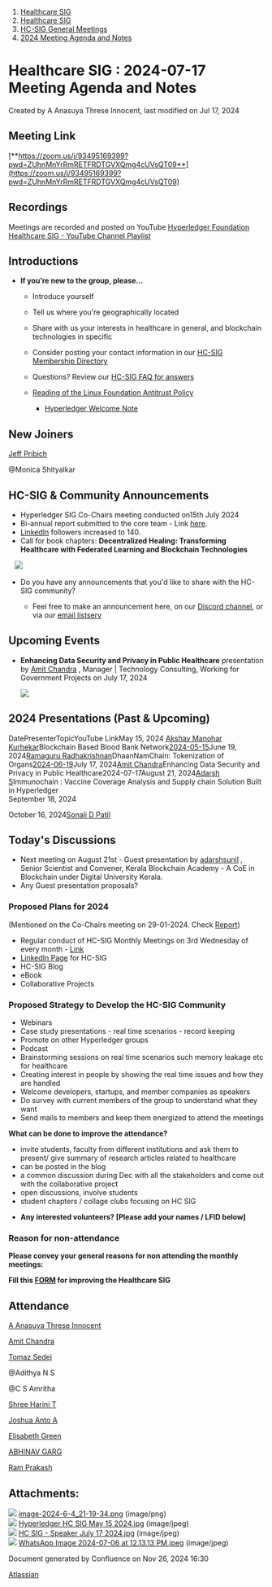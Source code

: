 1. [Healthcare SIG](index.html)
2. [Healthcare SIG](Healthcare-SIG_20545573.html)
3. [HC-SIG General Meetings](HC-SIG-General-Meetings_20545763.html)
4. [2024 Meeting Agenda and Notes](2024-Meeting-Agenda-and-Notes_20558036.html)

# Healthcare SIG : 2024-07-17 Meeting Agenda and Notes

Created by A Anasuya Threse Innocent, last modified on Jul 17, 2024

## **Meeting Link**

[**https://zoom.us/j/93495169399?pwd=ZUhnMnYrRmRETFRDTGVXQmg4cUVsQT09**](https://zoom.us/j/93495169399?pwd=ZUhnMnYrRmRETFRDTGVXQmg4cUVsQT09)

## **Recordings**

Meetings are recorded and posted on YouTube [Hyperledger Foundation Healthcare SIG - YouTube Channel Playlist](https://www.youtube.com/playlist?list=PL0MZ85B_96CHQN9cscCdW-LZwp5GAoPrH)

## **Introductions**

- **If you’re new to the group, please…**
  
  - Introduce yourself
  - Tell us where you're geographically located
  - Share with us your interests in healthcare in general, and blockchain technologies in specific
  - Consider posting your contact information in our [HC-SIG Membership Directory](https://lf-hyperledger.atlassian.net/wiki/display/HCSIG/Membership+Directory)
  - Questions? Review our [HC-SIG FAQ for answers](https://lf-hyperledger.atlassian.net/wiki/display/HCSIG/HC-SIG+FAQ)
  - [Reading of the Linux Foundation Antitrust Policy](https://www.linuxfoundation.org/antitrust-policy "https://www.linuxfoundation.org/antitrust-policy")
    
    - [Hyperledger Welcome Note](https://docs.google.com/presentation/d/1KCkbTPhRCRl6l-rx5I23NZ5eQoMcddIG/edit?usp=sharing&ouid=109191579002622792409&rtpof=true&sd=true)

## **New Joiners**

[Jeff Pribich](https://lf-hyperledger.atlassian.net/wiki/people/712020:fa6d632e-1245-4f98-9ff4-0eb9cec764ea?ref=confluence) 

@Monica Shityalkar

## **HC-SIG &amp; Community Announcements**

- Hyperledger SIG Co-Chairs meeting conducted on15th July 2024
- Bi-annual report submitted to the core team - Link [here](https://lf-hyperledger.atlassian.net/wiki/pages/viewpage.action?pageId=20558161).
- [LinkedIn](https://www.linkedin.com/company/hyperledger-healthcare-special-interest-group/?viewAsMember=true) followers increased to 140.
- Call for book chapters: **Decentralized Healing: Transforming Healthcare with Federated Learning and Blockchain Technologies**

   ![](attachments/20558139/20564306.jpeg?width=800)

- Do you have any announcements that you'd like to share with the HC-SIG community?
  
  - Feel free to make an announcement here, on our [Discord channel](https://discord.gg/hyperledger), or via our [email listserv](https://lists.hyperledger.org/g/healthcare-sig)

## **Upcoming Events**

- **Enhancing Data Security and Privacy in Public Healthcare** presentation by [Amit Chandra](https://www.linkedin.com/in/amitchandra13/) , Manager | Technology Consulting, Working for Government Projects on July 17, 2024
  
  ![](attachments/20558139/20564298.jpg?height=400)

## **2024 Presentations (Past &amp; Upcoming)**

DatePresenterTopicYouTube LinkMay 15, 2024 [Akshay Manohar Kurhekar](https://www.linkedin.com/in/akshay-kurhekar-64438a168/)Blockchain Based Blood Bank Network[2024-05-15](https://youtu.be/HwD2NN9lQ3c?feature=shared)June 19, 2024[Ramaguru Radhakrishnan](https://www.linkedin.com/in/ramaguru-radhakrishnan/)DhaanNamChain: Tokenization of Organs[2024-06-19](https://www.youtube.com/live/vNNOf7YBO14?feature=shared)July 17, 2024[Amit Chandra](https://www.linkedin.com/in/amitchandra13/)Enhancing Data Security and Privacy in Public Healthcare2024-07-17August 21, 2024[Adarsh S](https://www.linkedin.com/in/adarshsunil/)Immunochain : Vaccine Coverage Analysis and Supply chain Solution Built in Hyperledger  
September 18, 2024

October 16, 2024[Sonali D Patil](https://www.linkedin.com/in/dr-sonali-d-patil-9413681b/)

## **Today's Discussions**

- Next meeting on August 21st - Guest presentation by [adarshsunil](https://lf-hyperledger.atlassian.net/wiki/people/5a56073315a3cc0521fa5494?ref=confluence) , Senior Scientist and Convener, Kerala Blockchain Academy - A CoE in Blockchain under Digital University Kerala.
- Any Guest presentation proposals?

### Proposed Plans for 2024

(Mentioned on the Co-Chairs meeting on 29-01-2024. Check [Report](https://lf-hyperledger.atlassian.net/wiki/display/HCSIG/Q4+2023+Report-+Healthcare+Special+Interest+Group))

- Regular conduct of HC-SIG Monthly Meetings on 3rd Wednesday of every month - [Link](https://zoom.us/j/93495169399?pwd=ZUhnMnYrRmRETFRDTGVXQmg4cUVsQT09)
- [LinkedIn Page](https://www.linkedin.com/company/hyperledger-healthcare-special-interest-group/about/?viewAsMember=true) for HC-SIG
- HC-SIG Blog
- eBook
- Collaborative Projects

### **Proposed Strategy to Develop the HC-SIG Community**

- Webinars
- Case study presentations - real time scenarios - record keeping
- Promote on other Hyperledger groups
- Podcast
- Brainstorming sessions on real time scenarios such memory leakage etc for healthcare
- Creating interest in people by showing the real time issues and how they are handled
- Welcome developers, startups, and member companies as speakers
- Do survey with current members of the group to understand what they want
- Send mails to members and keep them energized to attend the meetings

**What can be done to improve the attendance?**

- invite students, faculty from different institutions and ask them to present/ give summary of research articles related to healthcare
- can be posted in the blog
- a common discussion during Dec with all the stakeholders and come out with the collaborative project
- open discussions, involve students
- student chapters / collage clubs focusing on HC SIG

<!--THE END-->

- **Any interested volunteers? \[Please add your names / LFID below]**

### **Reason for non-attendance**

**Please convey your general reasons for non attending the monthly meetings:**

**Fill this [FORM](https://forms.gle/5TEyTFyyZdZSp61M9) for improving the Healthcare SIG**

## **Attendance**

[A Anasuya Threse Innocent](https://lf-hyperledger.atlassian.net/wiki/people/712020:661aa2f0-0e5a-4e8d-b57b-de10204ea99b?ref=confluence) 

[Amit Chandra](https://lf-hyperledger.atlassian.net/wiki/people/712020:40eefadb-151b-4421-ac8b-54988bda51e4?ref=confluence) 

[Tomaz Sedej](https://lf-hyperledger.atlassian.net/wiki/people/63484b598bb342276b51af8e?ref=confluence) 

@Adithya N S

@C S Amritha

[Shree Harini T](https://lf-hyperledger.atlassian.net/wiki/people/712020:2cb22741-396b-4598-8870-06d3374f7386?ref=confluence) 

[Joshua Anto A](https://lf-hyperledger.atlassian.net/wiki/people/712020:8e0c8930-6add-4a04-abcf-f8f80fb51ebe?ref=confluence) 

[Elisabeth Green](https://lf-hyperledger.atlassian.net/wiki/people/712020:5b417990-5e6e-4737-8337-1a1cc470388b?ref=confluence) 

[ABHINAV GARG](https://lf-hyperledger.atlassian.net/wiki/people/5a8bce58cad06b3537345fdd?ref=confluence) 

[Ram Prakash](https://lf-hyperledger.atlassian.net/wiki/people/712020:d9f9d469-1b16-4220-979b-cf9752efa7c0?ref=confluence) 

## Attachments:

![](images/icons/bullet_blue.gif) [image-2024-6-4\_21-19-34.png](attachments/20558139/20564296.png) (image/png)  
![](images/icons/bullet_blue.gif) [Hyperledger HC SIG May 15 2024.jpg](attachments/20558139/20564297.jpg) (image/jpeg)  
![](images/icons/bullet_blue.gif) [HC SIG - Speaker July 17 2024.jpg](attachments/20558139/20564298.jpg) (image/jpeg)  
![](images/icons/bullet_blue.gif) [WhatsApp Image 2024-07-06 at 12.13.13 PM.jpeg](attachments/20558139/20564306.jpeg) (image/jpeg)

Document generated by Confluence on Nov 26, 2024 16:30

[Atlassian](http://www.atlassian.com/)
